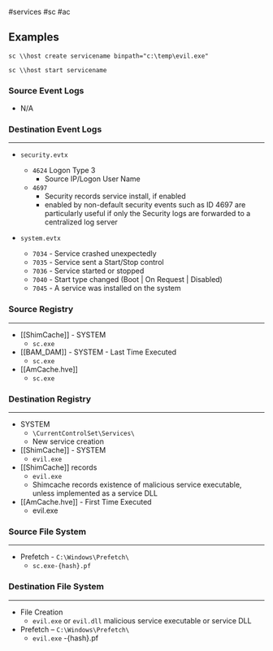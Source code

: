 #services #sc #ac

## Examples 

`sc \\host create servicename binpath="c:\temp\evil.exe"`

`sc \\host start servicename`

### Source Event Logs
- N/A

### Destination Event Logs
---
- `security.evtx`
    - `4624` Logon Type 3
        - Source IP/Logon User Name
    - `4697`
        - Security records service install, if enabled
        - enabled by non-default security events such as ID 4697 are particularly useful if only the Security logs are forwarded to a centralized log server

- `system.evtx`
    - `7034` - Service crashed unexpectedly
    - `7035` - Service sent a Start/Stop control
    - `7036` - Service started or stopped
    - `7040` - Start type changed (Boot | On Request | Disabled)
    - `7045` - A service was installed on the system

### Source Registry
---
- [[ShimCache]] - SYSTEM
    - `sc.exe`
- [[BAM_DAM]] - SYSTEM - Last Time Executed
    - `sc.exe`
- [[AmCache.hve]]
    - `sc.exe`

### Destination Registry
---
- SYSTEM
    - `\CurrentControlSet\Services\`
    - New service creation
- [[ShimCache]] - SYSTEM
    - `evil.exe`
- [[ShimCache]] records
    - `evil.exe`
    - Shimcache records existence of malicious service executable, unless implemented as a service DLL
- [[AmCache.hve]] - First Time Executed
    - evil.exe

### Source File System
---
- Prefetch - `C:\Windows\Prefetch\`
    - `sc.exe-{hash}.pf`

### Destination File System
---
- File Creation
    - `evil.exe` or `evil.dll` malicious service executable or service DLL
- Prefetch – `C:\Windows\Prefetch\`
    - `evil.exe` -{hash}.pf

